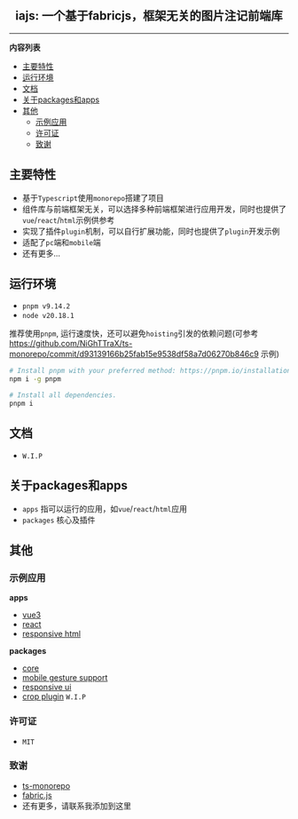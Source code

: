 <!--suppress HtmlDeprecatedAttribute -->
<div align="center">

<h2>iajs: 一个基于fabricjs，框架无关的图片注记前端库</h2>

</div>

----

<!-- START doctoc generated TOC please keep comment here to allow auto update -->
<!-- DON'T EDIT THIS SECTION, INSTEAD RE-RUN doctoc TO UPDATE -->
**内容列表**

- [主要特性](#主要特性)
- [运行环境](#运行环境)
- [文档](#文档)
- [关于packages和apps](#关于packages和apps)
- [其他](#其他)
  - [示例应用](#示例应用)
  - [许可证](#许可证)
  - [致谢](#致谢)

<!-- END doctoc generated TOC please keep comment here to allow auto update -->

## 主要特性

- 基于`Typescript`使用`monorepo`搭建了项目
- 组件库与前端框架无关，可以选择多种前端框架进行应用开发，同时也提供了`vue`/`react`/`html`示例供参考
- 实现了插件`plugin`机制，可以自行扩展功能，同时也提供了`plugin`开发示例
- 适配了`pc`端和`mobile`端
- 还有更多...

## 运行环境

- `pnpm v9.14.2`
- `node v20.18.1`

推荐使用`pnpm`, 运行速度快，还可以避免`hoisting`引发的依赖问题(可参考 https://github.com/NiGhTTraX/ts-monorepo/commit/d93139166b25fab15e9538df58a7d06270b846c9 示例)

```sh
# Install pnpm with your preferred method: https://pnpm.io/installation.
npm i -g pnpm

# Install all dependencies.
pnpm i
```

## 文档

- `W.I.P`

## 关于packages和apps

- `apps` 指可以运行的应用，如`vue`/`react`/`html`应用
- `packages` 核心及插件

## 其他

### 示例应用

**apps**

- [vue3](apps/iajs-vue3)
- [react](apps/iajs-react)
- [responsive html](apps/iajs-responsive-html)

**packages**
- [core](packages/iajs)
- [mobile gesture support](packages/iajs-plugin-mobile-gesture)
- [responsive ui](packages/iajs-plugin-mobile-ui)
- [crop plugin](packages/iajs-plugin-crop) `W.I.P`

### 许可证

- `MIT`

### 致谢

- [ts-monorepo](https://github.com/NiGhTTraX/ts-monorepo)
- [fabric.js](https://github.com/fabricjs/fabric.js)
- 还有更多，请联系我添加到这里



